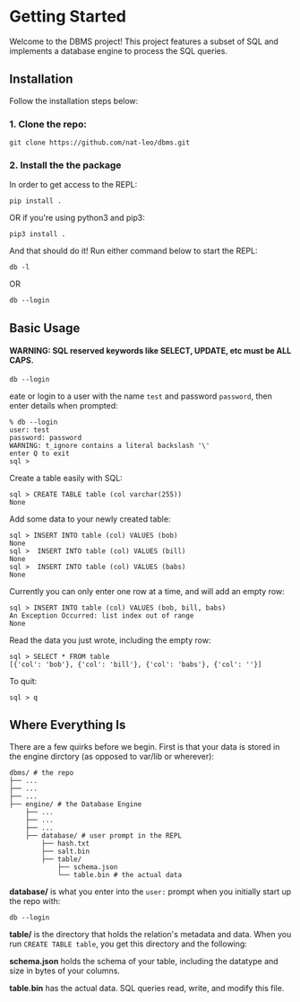 # Getting Started

Welcome to the DBMS project! This project features a subset of SQL and implements a database engine to process the SQL queries.

## Installation

Follow the installation steps below:

### 1. Clone the repo:
```
git clone https://github.com/nat-leo/dbms.git
```

### 2. Install the the package

In order to get access to the REPL:
```
pip install .
```
OR if you're using python3 and pip3:
```
pip3 install .
```

And that should do it! Run either command below to start the REPL:

```
db -l
```
OR
```
db --login
```



## Basic Usage

#### WARNING: SQL reserved keywords like SELECT, UPDATE, etc must be ALL CAPS.
```
db --login
```
eate or login to a user with the name `test` and password `password`, then enter details when prompted:
```
% db --login
user: test
password: password
WARNING: t_ignore contains a literal backslash '\'
enter Q to exit
sql > 
```

Create a table easily with SQL:
```
sql > CREATE TABLE table (col varchar(255))
None
```
Add some data to your newly created table:
```
sql > INSERT INTO table (col) VALUES (bob)
None
sql >  INSERT INTO table (col) VALUES (bill)   
None
sql >  INSERT INTO table (col) VALUES (babs)
None
```

Currently you can only enter one row at a time, and will add an empty row:
```
sql > INSERT INTO table (col) VALUES (bob, bill, babs)
An Exception Occurred: list index out of range
None
```

Read the data you just wrote, including the empty row:
```
sql > SELECT * FROM table
[{'col': 'bob'}, {'col': 'bill'}, {'col': 'babs'}, {'col': ''}]
```
To quit:
```
sql > q
```

## Where Everything Is

There are a few quirks before we begin. First is that your data is stored in the engine dirctory (as opposed to var/lib or wherever):

```
dbms/ # the repo
├── ...
├── ...
├── ...
├── engine/ # the Database Engine
    ├── ...
    ├── ...
    ├── ...
    ├── database/ # user prompt in the REPL
        ├── hash.txt
        ├── salt.bin
        ├── table/
            ├── schema.json 
            └── table.bin # the actual data

```

**database/** is what you enter into the `user:` prompt when you initially start up the repo with:

```
db --login
```
**table/** is the directory that holds the relation's metadata and data. When you run `CREATE TABLE table`, you get this directory and the following:

**schema.json** holds the schema of your table, including the datatype and size in bytes of your columns.

**table.bin** has the actual data. SQL queries read, write, and modify this file.
